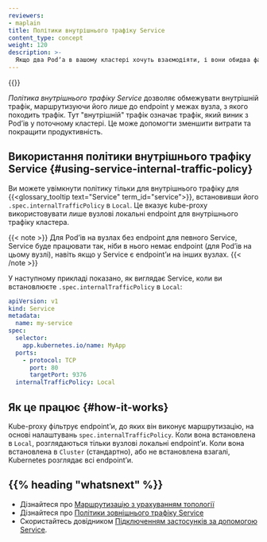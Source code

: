 ```yaml
---
reviewers:
- maplain
title: Політики внутрішнього трафіку Service
content_type: concept
weight: 120
description: >-
  Якщо два Podʼа в вашому кластері хочуть взаємодіяти, і вони обидва фактично працюють на одному й тому ж вузлі, використовуйте _Політики внутрішнього трафіку Service_, щоб утримувати мережевий трафік в межах цього вузла. Уникнення зворотного зв’язку через кластерну мережу може допомогти підвищити надійність, продуктивність (затримку мережі та пропускну здатність) або вартість.
---
```



<!-- overview -->

{{<feature-state for_k8s_version="v1.26" state="stable">}}

_Політика внутрішнього трафіку Service_ дозволяє обмежувати внутрішній трафік, маршрутизуючи його лише до endpoint у межах вузла, з якого походить трафік. Тут "внутрішній" трафік означає трафік, який виник з Podʼів у поточному кластері. Це може допомогти зменшити витрати та покращити продуктивність.

<!-- body -->

## Використання політики внутрішнього трафіку Service {#using-service-internal-traffic-policy}

Ви можете увімкнути політику тільки для внутрішнього трафіку для {{<glossary_tooltip text="Service" term_id="service">}}, встановивши його `.spec.internalTrafficPolicy` в `Local`. Це вказує kube-proxy використовувати лише вузлові локальні endpoint для внутрішнього трафіку кластера.

{{< note >}}
Для Podʼів на вузлах без endpoint для певного Service, Service буде працювати так, ніби в нього немає endpoint (для Podʼів на цьому вузлі), навіть якщо у Service є endpointʼи на інших вузлах. {{< /note >}}

У наступному прикладі показано, як виглядає Service, коли ви встановлюєте
`.spec.internalTrafficPolicy` в `Local`:

```yaml
apiVersion: v1
kind: Service
metadata:
  name: my-service
spec:
  selector:
    app.kubernetes.io/name: MyApp
  ports:
    - protocol: TCP
      port: 80
      targetPort: 9376
  internalTrafficPolicy: Local
```

## Як це працює {#how-it-works}

Kube-proxy фільтрує endpointʼи, до яких він виконує маршрутизацію, на основі налаштувань `spec.internalTrafficPolicy`. Коли вона встановлена в `Local`, розглядаються тільки вузлові локальні endpointʼи. Коли вона встановлена в `Cluster` (стандартно), або не встановлена взагалі, Kubernetes розглядає всі endpointʼи.

## {{% heading "whatsnext" %}}

* Дізнайтеся про [Маршрутизацію з урахуванням топології](/docs/concepts/services-networking/topology-aware-routing)
* Дізнайтеся про [Політики зовнішнього трафіку Service](/docs/tasks/access-application-cluster/create-external-load-balancer/#preserving-the-client-source-ip)
* Скористайтесь довідником [Підключенням застосунків за допомогою Service](/docs/tutorials/services/connect-applications-service/).
